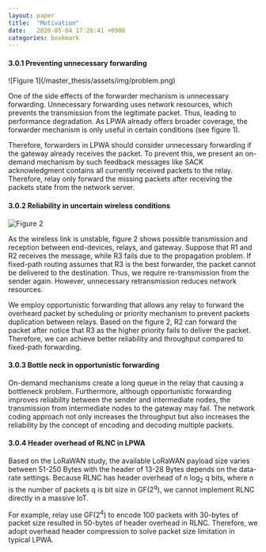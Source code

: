 ```yaml
---
layout: paper
title:  "Motivation"
date:   2020-05-04 17:26:41 +0900
categories: bookmark
---
```


<h4>3.0.1  Preventing unnecessary forwarding</h4>
![Figure 1](/master_thesis/assets/img/problem.png)

 One of the side effects of the forwarder mechanism is unnecessary forwarding. Unnecessary forwarding uses network resources, which prevents the transmission from the legitimate packet. Thus, leading to performance degradation. As LPWA already offers broader coverage, the forwarder mechanism is only useful in certain conditions (see figure 1). 

Therefore, forwarders in LPWA should consider unnecessary forwarding if the gateway already receives the packet. To prevent this, we present an on-demand mechanism by such feedback messages like SACK acknowledgment contains all currently received packets to the relay. Therefore, relay only forward the missing packets after receiving the packets state from the network server.

<h4> 3.0.2  Reliability in uncertain wireless conditions </h4>

![Figure 2](/master_thesis/assets/img/wirelessconditions.png)

As the wireless link is unstable, figure 2 shows possible transmission and reception between end-devices, relays, and gateway. Suppose that R1 and R2 receives the message, while R3 fails due to the propagation problem. If fixed-path routing assumes that R3 is the best forwarder, the packet cannot be delivered to the destination. Thus, we require re-transmission from the sender again. However, unnecessary retransmission reduces network resources.
    
We employ opportunistic forwarding that allows any relay to forward the overheard packet by scheduling or priority mechanism to prevent packets duplication between relays. Based on the figure 2, R2 can forward the packet after notice that R3 as the higher priority fails to deliver the packet. Therefore, we can achieve better reliability and throughput compared to fixed-path forwarding.

<h4> 3.0.3  Bottle neck in opportunistic forwarding </h4>

On-demand mechanisms create a long queue in the relay that causing a bottleneck problem. Furthermore, although opportunistic forwarding improves reliability between the sender and intermediate nodes, the transmission from intermediate nodes to the gateway may fail. The network coding approach not only increases the throughput but also increases the reliability by the concept of encoding and decoding multiple packets.

<h4>3.0.4 Header overhead of RLNC in LPWA</h4>

Based on the LoRaWAN study, the available LoRaWAN payload size varies between 51-250 Bytes with the header of 13-28 Bytes depends on the data-rate settings. Because RLNC has header overhead of n log<sub>2</sub> q bits, where n is the number of packets q is bit size in GF(2<sup>q</sup>), we cannot implement RLNC directly in a massive IoT. 
    
For example, relay use GF(2<sup>4</sup>) to encode 100 packets with 30-bytes of packet size resulted in 50-bytes of header overhead in RLNC. Therefore, we adopt overhead header compression to solve packet size limitation in typical LPWA. 